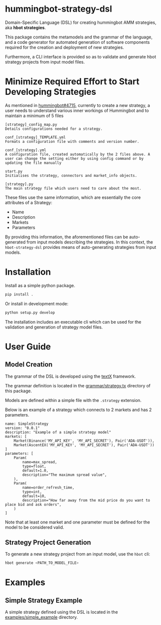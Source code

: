 # hummingbot-strategy-dsl
Domain-Specific Language (DSL) for creating hummingbot AMM strategies, aka
**hbot strategies**.

This package contains the metamodels and the grammar of the language, and a code
generator for automated generation of software components required for the
creation and deployment of new strategies.

Furthermore, a CLI interface is provided so as to validate and generate hbot
strategy projects from input model files.


# Minimize Required Effort to Start Developing Strategies

As mentioned in [hummingbot#4715](https://github.com/hummingbot/hummingbot/issues/4715),
currently to create a new strategy, a user needs to understand various inner workings of Hummingbot and to maintain a minimum of 5 files

```
[strategy]_config_map.py
Details configurations needed for a strategy.

conf_[strategy]_TEMPLATE.yml
Formats a configuration file with comments and version number.

conf_[strategy].yml
A configuration file, created automatically by the 2 files above. A user can change the setting either by using config command or by updating the file manually

start.py
Initialises the strategy, connectors and market_info objects.

[strategy].py
The main strategy file which users need to care about the most.
```

These files use the same information, which are essentially the core
attributes of a Strategy:

- Name
- Description
- Markets
- Parameters

By providing this information, the aforementioned files can be auto-generated
from input models describing the strategies. In this context, the
`hbot-strategy-dsl` provides means of auto-generating strategies from input
models.

# Installation

Install as a simple python package.

```bash
pip install .
```

Or install in development mode:

```bash
python setup.py develop
```

The installation includes an executable cli which can be used for the validation
and generation of strategy model files.

# User Guide

## Model Creation

The grammar of the DSL is developed using the [textX](https://github.com/textX/textX)
framework.

The grammar definition is located in the [grammar/strategy.tx](https://github.com/klpanagi/hbot-strategy-dsl/blob/main/hbot_strategy_dsl/grammar/strategy.tx) directory of this package.

Models are defined within a simple file with the `.strategy` extension.

Below is an example of a strategy which connects to 2 markets and has 2
parameters.

```
name: SimpleStrategy
version: "0.0.1"
description: "Example of a simple strategy model"
markets: [
    Market(Binance('MY_API_KEY', 'MY_API_SECRET'), Pair('ADA-USDT')),
    Market(AscentEX('MY_API_KEY', 'MY_API_SECRET'), Pair('ADA-USDT'))
]
parameters: [
    Param(
        name=max_spread,
        type=float,
        default=1.0,
        description="The maximum spread value",
    ),
    Param(
        name=order_refresh_time,
        type=int,
        default=10,
        description="How far away from the mid price do you want to place bid and ask orders",
    )
]
```

Note that at least one market and one parameter must be defined for the model to
be considered valid.

## Strategy Project Generation

To generate a new strategy project from an input model, use the `hbot` cli:

```bash
hbot generate <PATH_TO_MODEL_FILE>
```

# Examples

## Simple Strategy Example

A simple strategy defined using the DSL is located in the [examples/simple_example](examples/simple_example) directory.
